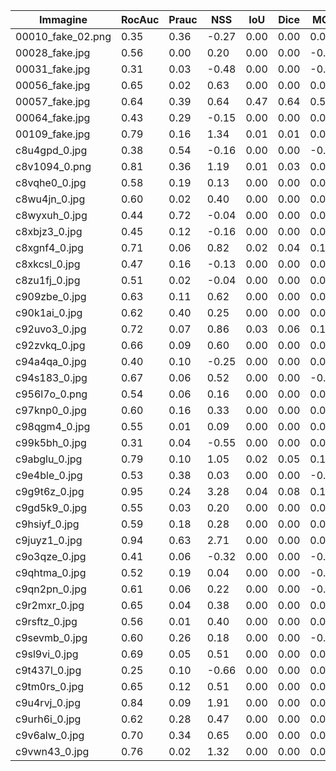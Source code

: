 | Immagine | RocAuc | Prauc | NSS | IoU | Dice | MCC | BF1 |
|-----------|--------|-------|-----|-----|------|-----|-----|
| 00010_fake_02.png | 0.35 | 0.36 | -0.27 | 0.00 | 0.00 | 0.00 | 0.00 |
| 00028_fake.jpg | 0.56 | 0.00 | 0.20 | 0.00 | 0.00 | -0.00 | 0.00 |
| 00031_fake.jpg | 0.31 | 0.03 | -0.48 | 0.00 | 0.00 | -0.03 | 0.00 |
| 00056_fake.jpg | 0.65 | 0.02 | 0.63 | 0.00 | 0.00 | 0.00 | 0.00 |
| 00057_fake.jpg | 0.64 | 0.39 | 0.64 | 0.47 | 0.64 | 0.56 | 0.23 |
| 00064_fake.jpg | 0.43 | 0.29 | -0.15 | 0.00 | 0.00 | 0.00 | 0.00 |
| 00109_fake.jpg | 0.79 | 0.16 | 1.34 | 0.01 | 0.01 | 0.02 | 0.06 |
| c8u4gpd_0.jpg | 0.38 | 0.54 | -0.16 | 0.00 | 0.00 | -0.06 | 0.07 |
| c8v1094_0.png | 0.81 | 0.36 | 1.19 | 0.01 | 0.03 | 0.09 | 0.15 |
| c8vqhe0_0.jpg | 0.58 | 0.19 | 0.13 | 0.00 | 0.00 | 0.00 | 0.00 |
| c8wu4jn_0.jpg | 0.60 | 0.02 | 0.40 | 0.00 | 0.00 | 0.00 | 0.00 |
| c8wyxuh_0.jpg | 0.44 | 0.72 | -0.04 | 0.00 | 0.00 | 0.00 | 0.00 |
| c8xbjz3_0.jpg | 0.45 | 0.12 | -0.16 | 0.00 | 0.00 | 0.00 | 0.00 |
| c8xgnf4_0.jpg | 0.71 | 0.06 | 0.82 | 0.02 | 0.04 | 0.12 | 0.17 |
| c8xkcsl_0.jpg | 0.47 | 0.16 | -0.13 | 0.00 | 0.00 | 0.00 | 0.00 |
| c8zu1fj_0.jpg | 0.51 | 0.02 | -0.04 | 0.00 | 0.00 | 0.00 | 0.00 |
| c909zbe_0.jpg | 0.63 | 0.11 | 0.62 | 0.00 | 0.00 | 0.00 | 0.00 |
| c90k1ai_0.jpg | 0.62 | 0.40 | 0.25 | 0.00 | 0.00 | 0.00 | 0.00 |
| c92uvo3_0.jpg | 0.72 | 0.07 | 0.86 | 0.03 | 0.06 | 0.17 | 0.00 |
| c92zvkq_0.jpg | 0.66 | 0.09 | 0.60 | 0.00 | 0.00 | 0.00 | 0.00 |
| c94a4qa_0.jpg | 0.40 | 0.10 | -0.25 | 0.00 | 0.00 | 0.00 | 0.00 |
| c94s183_0.jpg | 0.67 | 0.06 | 0.52 | 0.00 | 0.00 | -0.01 | 0.00 |
| c956l7o_0.png | 0.54 | 0.06 | 0.16 | 0.00 | 0.00 | 0.00 | 0.15 |
| c97knp0_0.jpg | 0.60 | 0.16 | 0.33 | 0.00 | 0.00 | 0.00 | 0.00 |
| c98qgm4_0.jpg | 0.55 | 0.01 | 0.09 | 0.00 | 0.00 | 0.00 | 0.00 |
| c99k5bh_0.jpg | 0.31 | 0.04 | -0.55 | 0.00 | 0.00 | 0.00 | 0.00 |
| c9abglu_0.jpg | 0.79 | 0.10 | 1.05 | 0.02 | 0.05 | 0.15 | 0.00 |
| c9e4ble_0.jpg | 0.53 | 0.38 | 0.03 | 0.00 | 0.00 | -0.02 | 0.01 |
| c9g9t6z_0.jpg | 0.95 | 0.24 | 3.28 | 0.04 | 0.08 | 0.18 | 0.04 |
| c9gd5k9_0.jpg | 0.55 | 0.03 | 0.20 | 0.00 | 0.00 | 0.00 | 0.00 |
| c9hsiyf_0.jpg | 0.59 | 0.18 | 0.28 | 0.00 | 0.00 | 0.00 | 0.00 |
| c9juyz1_0.jpg | 0.94 | 0.63 | 2.71 | 0.00 | 0.00 | 0.00 | 0.00 |
| c9o3qze_0.jpg | 0.41 | 0.06 | -0.32 | 0.00 | 0.00 | -0.01 | 0.00 |
| c9qhtma_0.jpg | 0.52 | 0.19 | 0.04 | 0.00 | 0.00 | -0.01 | 0.00 |
| c9qn2pn_0.jpg | 0.61 | 0.06 | 0.22 | 0.00 | 0.00 | -0.01 | 0.00 |
| c9r2mxr_0.jpg | 0.65 | 0.04 | 0.38 | 0.00 | 0.00 | 0.00 | 0.00 |
| c9rsftz_0.jpg | 0.56 | 0.01 | 0.40 | 0.00 | 0.00 | 0.00 | 0.00 |
| c9sevmb_0.jpg | 0.60 | 0.26 | 0.18 | 0.00 | 0.00 | -0.01 | 0.00 |
| c9sl9vi_0.jpg | 0.69 | 0.05 | 0.51 | 0.00 | 0.00 | 0.00 | 0.00 |
| c9t437l_0.jpg | 0.25 | 0.10 | -0.66 | 0.00 | 0.00 | 0.00 | 0.00 |
| c9tm0rs_0.jpg | 0.65 | 0.12 | 0.51 | 0.00 | 0.00 | 0.00 | 0.00 |
| c9u4rvj_0.jpg | 0.84 | 0.09 | 1.91 | 0.00 | 0.00 | 0.00 | 0.00 |
| c9urh6i_0.jpg | 0.62 | 0.28 | 0.47 | 0.00 | 0.00 | 0.00 | 0.00 |
| c9v6alw_0.jpg | 0.70 | 0.34 | 0.65 | 0.00 | 0.00 | 0.00 | 0.00 |
| c9vwn43_0.jpg | 0.76 | 0.02 | 1.32 | 0.00 | 0.00 | 0.00 | 0.00 |